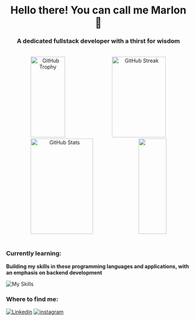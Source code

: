<h1 align="center" {display: inline}>Hello there! You can call me Marlon 🐻</h1>
<h3 align="center">A dedicated fullstack developer with a thirst for wisdom</h3>

<br/>

<div align="center">
    <img width=43% height="220" src="https://github-profile-trophy.vercel.app/?username=marloikhodi&theme=dracula&margin-w=5&margin-h=5&column=4&no-frame=true" alt="GitHub Trophy" />
    <img width=54% height="220" src="https://github-readme-streak-stats.herokuapp.com/?user=marloikhodi&theme=dracula&hide_border=true" alt="GitHub Streak" />
</div>

<div align="center">    
    <img width="58%" height="260" src="https://github-readme-stats.vercel.app/api?username=marloikhodi&show_icons=true&locale=en&theme=dracula&hide_border=true" alt="GitHub Stats" /> 
    <img  width="39%" height="260" src="https://github-readme-stats.vercel.app/api/top-langs?username=marloikhodi&show_icons=true&locale=en&theme=dracula&hide_border=true&layout=donut" />
</div>

<br/>

<h3 align="left">Currently learning:</h3>
<p><b>Building my skills in these programming languages and applications, with an emphasis on backend development</b></p>

![My Skills](https://skillicons.dev/icons?i=figma,html,css,js,py,react,)

<h3 align="left">Where to find me:</h3>

[![Linkedin](https://skillicons.dev/icons?i=linkedin)](https://www.linkedin.com/in/deivid-marlon-abba8b309/) [![instagram](https://skillicons.dev/icons?i=instagram)](https://www.instagram.com/marlon.serafim)
